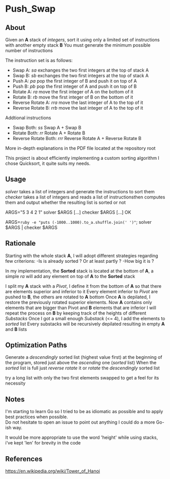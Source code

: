 # Push_Swap

## About

Given an **A** stack of *integers*, sort it using only a limited set of instructions with another empty stack **B**
You must generate the minimum possible number of instructions

The instruction set is as follows:
* Swap A: *sa*
	exchanges the two first integers at the top of stack A
* Swap B: *sb*
	exchanges the two first integers at the top of stack A
* Push A: *pa*
	pop the first integer of B and push it on top of A
* Push B: *pb*
	pop the first integer of A and push it on top of B
* Rotate A: *ra*
	move the first integer of A on the bottom of it
* Rotate B: *rb*
	move the first integer of B on the bottom of it
* Reverse Rotate A: *rra*
	move the last integer of A to the top of it
* Reverse Rotate B: *rrb*
	move the last integer of A to the top of it

Addtional instructions
* Swap Both: *ss*
	Swap A + Swap B
* Rotate Both: *rr*
	Rotate A + Rotate B
* Reverse Rotate Both: *rrr*
	Reverse Rotate A + Reverse Rotate B

More in-depth explanations in the PDF file located at the repository root

This project is about efficiently implementing a custom sorting algorithm
I chose Quicksort, it quite suits my needs.

## Usage

*solver* takes a list of integers and generate the instructions to sort them
*checker* takes a list of integers and reads a list of instructionsthen computes them and output whether the resulting list is sorted or not

ARGS="5 3 4 2 1"
solver $ARGS
[...]
checker $ARGS
[...]
OK

ARGS=`ruby -e "puts (-1000..1000).to_a.shuffle.join(' ')"`; solver $ARGS | checker $ARGS

## Rationale

Starting with the whole stack **A**, I will adopt different strategies regarding few criterions:
-Is is already sorted ? Or at least partly ?
-How big it is ?

In my implementation, the **Sorted** stack is located at the bottom of **A**, a simple *ra* will add any element on top of **A** to the **Sorted** stack 

I split my **A** stack with a *Pivot*, I define it from the bottom of **A** so that there are elements superior and inferior to it
Every element inferior to *Pivot* are pushed to **B**, the others are rotated to **A** bottom
Once **A** is depilated, I restore the previously rotated superior elements.
Now **A** contains only elements that are bigger than Pivot and **B** elements that are inferior
I will repeat the process on **B** by keeping track of the heights of different *Substacks*
Once I got a small enough *Substack* (<= 4), I add the elements to *sorted* list
Every substacks will be recursively depilated resulting in empty **A** and **B** lists

## Optimization Paths

Generate a *descendingly* sorted list (highest value first) at the beginning of the program, stored just above the *ascending* one (*sorted* list)
When the *sorted* list is full just *reverse rotate* it or *rotate* the *descendingly* sorted list

try a long list with only the two first elements swapped to get a feel for its necessity

## Notes

I'm starting to learn Go so I tried to be as idiomatic as possible and to apply best practices when possible.  
Do not hesitate to open an issue to point out anything I could do a more Go-ish way.  

It would be more appropriate to use the word 'height' while using stacks, i've kept 'len' for brevity in the code

## References

https://en.wikipedia.org/wiki/Tower_of_Hanoi
